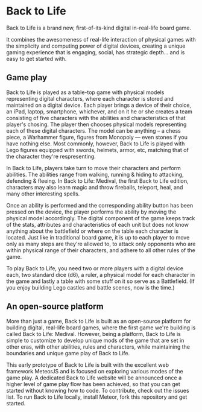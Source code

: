 # Back to Life

Back to Life is a brand new, first-of-its-kind digital in-real-life board game.

It combines the awesomeness of real-life interaction of physical games with the simplicity and computing power of digital devices, creating a unique gaming experience that is engaging, social, has strategic depth... and is easy to get started with.

## Game play

Back to Life is played as a table-top game with physical models representing digital characters, where each character is stored and maintained on a digital device. Each player brings a device of their choice, an iPad, laptop, smartphone, whichever, and on it he or she creates a team consisting of five characters with the abilities and characteristics of that player's chosing. The player then chooses physical models representing each of these digital characters. The model can be anything – a chess piece, a Warhammer figure, figures from Monopoly — even stones if you have nothing else. Most commonly, however, Back to Life is played with Lego figures equipped with swords, helmets, armor, etc, matching that of the character they're respresenting.

In Back to Life, players take turn to move their characters and perform abilities. The abilities range from walking, running & hiding to attacking, defending & fleeing. In Back to Life: Medival, the first Back to Life edition, characters may also learn magic and throw fireballs, teleport, heal, and many other interesting spells. 

Once an ability is performed and the corresponding ability button has been pressed on the device, the player performs the ability by moving the physical model accordingly. The digital component of the game keeps track of the stats, attributes and characteristics of each unit but does not know anything about the battlefield or where on the table each character is located. Just like in traditional board game, it is up to each player to move only as many steps are they're allowed to, to attack only opponents who are within physical range of their characters, and adhere to all other rules of the game.

To play Back to Life, you need two or more players with a digital device each, two standard dice (d6), a ruler, a physical model for each character in the game and lastly a table with some stuff on it so serve as a Battlefield. (If you enjoy building Lego castles and battle scenes, now is the time.)

## An open-source platform

More than just a game, Back to Life is built as an open-source platform for building digital, real-life board games, where the first game we're building is called Back to Life: Medival. However, being a platform, Back to Life is simple to customize to develop unique mods of the game that are set in other eras, with other abilities, rules and characters, while maintaining the boundaries and unique game play of Back to Life.

This early prototype of Back to Life is built with the excellent web framework MeteorJS and is focused on exploring various modes of the game play. A dedicated Back to Life website will be announced once a higher level of game play flow has been achieved, so that you can get started without knowing how to code. To contribute, check out the issues list. To run Back to Life locally, install Meteor, fork this repository and get started. 
